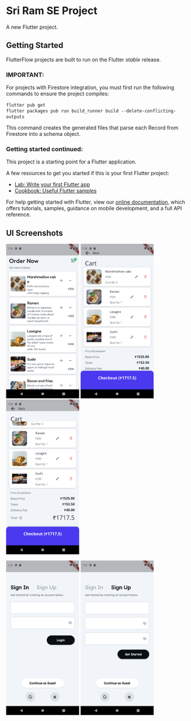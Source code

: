 
# Sri Ram SE Project

A new Flutter project.

## Getting Started

FlutterFlow projects are built to run on the Flutter _stable_ release.

### IMPORTANT:

For projects with Firestore integration, you must first run the following commands to ensure the project compiles:

```
flutter pub get
flutter packages pub run build_runner build --delete-conflicting-outputs
```

This command creates the generated files that parse each Record from Firestore into a schema object.

### Getting started continued:

This project is a starting point for a Flutter application.

A few resources to get you started if this is your first Flutter project:

- [Lab: Write your first Flutter app](https://flutter.dev/docs/get-started/codelab)
- [Cookbook: Useful Flutter samples](https://flutter.dev/docs/cookbook)

For help getting started with Flutter, view our
[online documentation](https://flutter.dev/docs), which offers tutorials,
samples, guidance on mobile development, and a full API reference.

## **UI Screenshots**

<img src="https://github.com/SriRam-Macha/Restaurant-Ordering-System-UI/blob/main/assets/app_images/Screenshot_1651845489.png?raw=true" width="200" /> <img src="https://github.com/SriRam-Macha/Restaurant-Ordering-System-UI/blob/main/assets/app_images/Screenshot_1651845483.png?raw=true" width="200" /> <img src="https://github.com/SriRam-Macha/Restaurant-Ordering-System-UI/blob/main/assets/app_images/Screenshot_1651845486.png?raw=true" width="200" /> 

<img src="https://github.com/SriRam-Macha/Restaurant-Ordering-System-UI/blob/main/assets/app_images/Screenshot_1651845561.png?raw=true" width="200" /> <img src="https://github.com/SriRam-Macha/Restaurant-Ordering-System-UI/blob/main/assets/app_images/Screenshot_1651845597.png?raw=true" width="200" /> 
